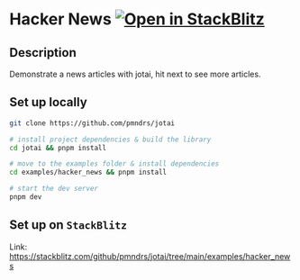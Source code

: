 # Hacker News [![Open in StackBlitz](https://img.shields.io/badge/Open%20in-StackBlitz-blue?style=flat-square&logo=stackblitz)](https://stackblitz.com/github/pmndrs/jotai/tree/main/examples/hacker_news)

## Description

Demonstrate a news articles with jotai, hit next to see more articles.

## Set up locally

```bash
git clone https://github.com/pmndrs/jotai

# install project dependencies & build the library
cd jotai && pnpm install

# move to the examples folder & install dependencies
cd examples/hacker_news && pnpm install

# start the dev server
pnpm dev
```

## Set up on `StackBlitz`

Link: https://stackblitz.com/github/pmndrs/jotai/tree/main/examples/hacker_news
